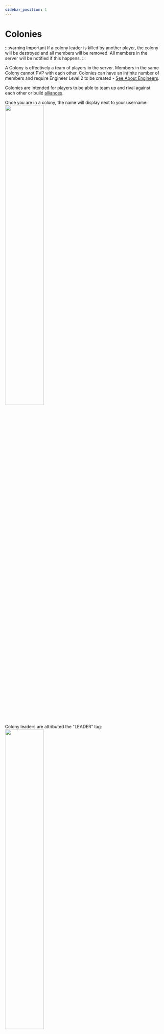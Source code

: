 ```yaml
---
sidebar_position: 1
---
```


# Colonies

:::warning Important
If a colony leader is killed by another player, the colony will be destroyed and all members will be removed. All members in the server will be notified if this happens.
:::

A Colony is effectively a team of players in the server. Members in the same Colony cannot PVP with each other. Colonies can have an infinite number of members and require Engineer Level 2 to be created - [See About Engineers](/docs/skills/engineer.md).

Colonies are intended for players to be able to team up and rival against each other or build [alliances](/docs/colonies/alliances.md).

Once you are in a colony, the name will display next to your username:
<img src="/img/colonytag.png" width="50%" />

<br />
<br />

Colony leaders are attributed the "LEADER" tag:
<img src="/img/colonytagleader.png" width="50%" />
